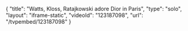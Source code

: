 {
    "title": "Watts, Kloss, Ratajkowski adore Dior in Paris",
    "type": "solo",
    "layout": "iframe-static",
    "videoId": "123187098",
    "url": "\/tvpembed\/123187098"
}